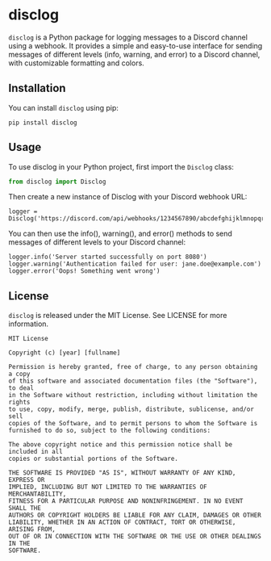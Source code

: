 # disclog

`disclog` is a Python package for logging messages to a Discord channel using a webhook. It provides a simple and easy-to-use interface for sending messages of different levels (info, warning, and error) to a Discord channel, with customizable formatting and colors.

## Installation

You can install `disclog` using pip:

`pip install disclog `

## Usage

To use disclog in your Python project, first import the `Disclog` class:

```python
from disclog import Disclog
```
Then create a new instance of Disclog with your Discord webhook URL:

```
logger = Disclog('https://discord.com/api/webhooks/1234567890/abcdefghijklmnopqrstuvwxyz')
```

You can then use the info(), warning(), and error() methods to send messages of different levels to your Discord channel:

```
logger.info('Server started successfully on port 8080')
logger.warning('Authentication failed for user: jane.doe@example.com')
logger.error('Oops! Something went wrong')
```

## License

`disclog` is released under the MIT License. See LICENSE for more information.

```
MIT License

Copyright (c) [year] [fullname]

Permission is hereby granted, free of charge, to any person obtaining a copy
of this software and associated documentation files (the "Software"), to deal
in the Software without restriction, including without limitation the rights
to use, copy, modify, merge, publish, distribute, sublicense, and/or sell
copies of the Software, and to permit persons to whom the Software is
furnished to do so, subject to the following conditions:

The above copyright notice and this permission notice shall be included in all
copies or substantial portions of the Software.

THE SOFTWARE IS PROVIDED "AS IS", WITHOUT WARRANTY OF ANY KIND, EXPRESS OR
IMPLIED, INCLUDING BUT NOT LIMITED TO THE WARRANTIES OF MERCHANTABILITY,
FITNESS FOR A PARTICULAR PURPOSE AND NONINFRINGEMENT. IN NO EVENT SHALL THE
AUTHORS OR COPYRIGHT HOLDERS BE LIABLE FOR ANY CLAIM, DAMAGES OR OTHER
LIABILITY, WHETHER IN AN ACTION OF CONTRACT, TORT OR OTHERWISE, ARISING FROM,
OUT OF OR IN CONNECTION WITH THE SOFTWARE OR THE USE OR OTHER DEALINGS IN THE
SOFTWARE.
```